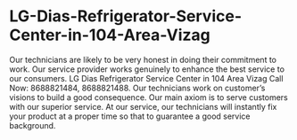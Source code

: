 # LG-Dias-Refrigerator-Service-Center-in-104-Area-Vizag
Our technicians are likely to be very honest in doing their commitment to work. Our service provider works genuinely to enhance the best service to our consumers. LG Dias Refrigerator Service Center in 104 Area Vizag Call Now: 8688821484, 8688821488.  Our technicians work on customer’s visions to build a good consequence. Our main axiom is to serve customers with our superior service. At our service, our technicians will instantly fix your product at a proper time so that to guarantee a good service background.
